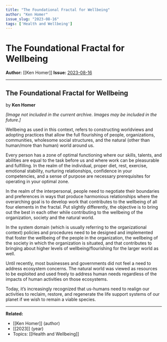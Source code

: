 ```yaml
---
title: "The Foundational Fractal for Wellbeing"
author: "Ken Homer"
issue_slug: "2023-08-16"
tags: ['Health and Wellbeing']
---
```


# The Foundational Fractal for Wellbeing

**Author:** [[Ken Homer]]
**Issue:** [2023-08-16](https://plex.collectivesensecommons.org/2023-08-16/)

---

## The Foundational Fractal for Wellbeing
by **Ken Homer**

*[Image not included in the current archive. Images may be included in the future.]*

Wellbeing as used in this context, refers to constructing worldviews and adopting practices that allow the full flourishing of people, organizations, communities, wholesome social structures, and the natural (other than human/more than human) world around us.

Every person has a zone of optimal functioning where our skills, talents, and abilities are equal to the task before us and where work can be pleasurable and fulfilling. In the realm of the individual, proper diet, rest, exercise, emotional stability, nurturing relationships, confidence in your competencies, and a sense of purpose are necessary prerequisites for operating in your optimal zone.

In the realm of the interpersonal, people need to negotiate their boundaries and preferences in ways that produce harmonious relationships where the overarching goal is to develop work that contributes to the wellbeing of all four elements in the fractal. Put slightly differently, the objective is to bring out the best in each other while contributing to the wellbeing of the organization, society and the natural world.

In the system domain (which is usually referring to the organizational context) policies and procedures need to be designed and implemented that foster the wellbeing of the people in the organization, the wellbeing of the society in which the organization is situated, and that contributes to bringing about higher levels of wellbeing/flourishing for the larger world as well.

Until recently, most businesses and governments did not feel a need to address ecosystem concerns. The natural world was viewed as resources to be exploited and used freely to address human needs regardless of the impacts of human activities on those ecosystems.

Today, it’s increasingly recognized that us-humans need to realign our activities to reclaim, restore, and regenerate the life support systems of our planet if we wish to remain a viable species.

---

**Related:**
- [[Ken Homer]] (author)
- [[2023]] (year)
- Topics: [[Health and Wellbeing]]

